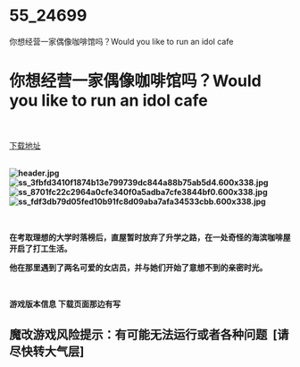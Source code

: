 # 55_24699
你想经营一家偶像咖啡馆吗？Would you like to run an idol cafe
# 你想经营一家偶像咖啡馆吗？Would you like to run an idol cafe
 <br/></br>
[下载地址](https://www.switch520.cc/article/24699 "下载地址")
<br/></br>

<p><strong><img title="header.jpg" src="https://www.switch520.cc/muke_img/2021_11_19_450a7173fbc63.jpg" alt="header.jpg"></strong><br>
<strong><img title="ss_3fbfd3410f1874b13e799739dc844a88b75ab5d4.600x338.jpg" src="https://www.switch520.cc/muke_img/2021_11_19_4489163b56e6f.jpg" alt="ss_3fbfd3410f1874b13e799739dc844a88b75ab5d4.600x338.jpg"></strong><br>
<strong><img title="ss_8701fc22c2964a0cfe340f0a5adba7cfe3844bf0.600x338.jpg" src="https://www.switch520.cc/muke_img/2021_11_19_663b310aed3e2.jpg" alt="ss_8701fc22c2964a0cfe340f0a5adba7cfe3844bf0.600x338.jpg"></strong><br>
<strong><img title="ss_fdf3db79d05fed10b91fc8d09aba7afa34533cbb.600x338.jpg" src="https://www.switch520.cc/muke_img/2021_11_19_38d66c4ee3c2e.jpg" alt="ss_fdf3db79d05fed10b91fc8d09aba7afa34533cbb.600x338.jpg">&nbsp;</strong></p>
<p>&nbsp;</p>
<p><strong>在考取理想的大学时落榜后，直屋暂时放弃了升学之路，在一处奇怪的海滨咖啡屋开启了打工生活。</strong></p>
<p><strong>他在那里遇到了两名可爱的女店员，并与她们开始了意想不到的亲密时光。</strong></p>
<p>&nbsp;</p>
<p><strong>游戏版本信息 下载页面那边有写</strong></p>
<h2><strong>魔改游戏风险提示：有可能无法运行或者各种问题 &nbsp;[请尽快转大气层]</strong></h2>



